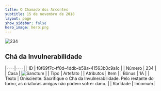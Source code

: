 ```yaml
---
title: O Chamado dos Arcontes
subtitle: 15 de novembro de 2018
layout: page
show_sidebar: false
hero_image: hero.png
---
```


![234](https://cdn.keyforgegame.com/media/card_front/pt/341_234_RJ99C8H7PWJH_pt.png)

## Chá da Invulnerabilidade

|----|----|
| ID | f8f69f7c-ff0d-4ddb-b58a-41563b0c9a1c |
| Número | 234 |
| Casa | ![Sanctum](https://archonarcana.com/images/thumb/c/c7/Sanctum.png/22px-Sanctum.png "Santuário") |
| Tipo | Artefato |
| Atributos | Item |
| Bônus | 1A |
| Texto | Onisciente: Sacrifique o Chá da Invulnerabilidade. Pelo restante do turno, as criaturas amigas não podem sofrer dano. |
| Raridade | Incomum |
